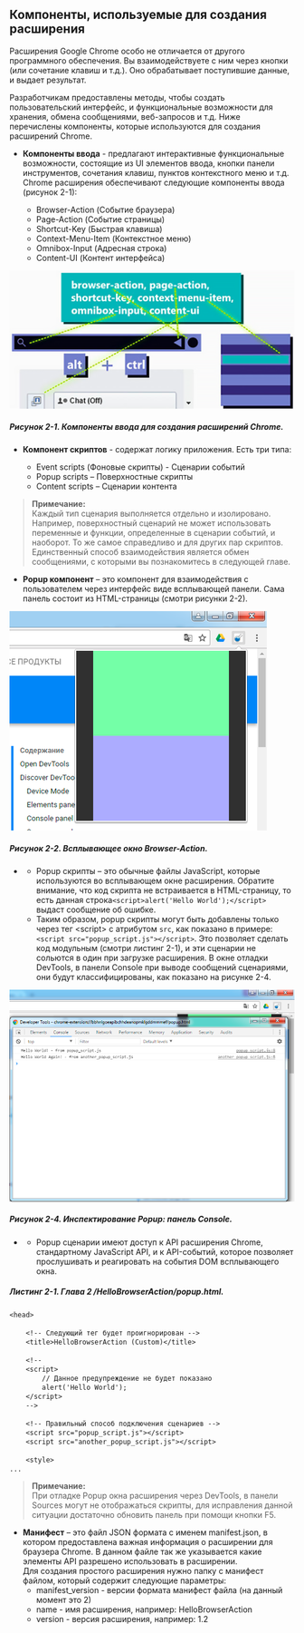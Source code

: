 ## Компоненты, используемые для создания расширения

Расширения Google Chrome особо не отличается от другого программного обеспечения. Вы взаимодействуете с ним через кнопки \(или сочетание клавиш и т.д.\). Оно обрабатывает поступившие данные, и выдает результат.

Разработчикам предоставлены методы, чтобы создать пользовательский интерфейс, и функциональные возможности для хранения, обмена сообщениями, веб-запросов и т.д. Ниже перечислены компоненты, которые используются для создания расширений Chrome.

* **Компоненты ввода** - предлагают интерактивные функциональные возможности, состоящие из UI элементов ввода, кнопки панели инструментов, сочетания клавиш, пунктов контекстного меню и т.д. Chrome расширения обеспечивают следующие компоненты ввода \(рисунок 2-1\):

  * Browser-Action \(Событие браузера\)
  * Page-Action \(Событие страницы\)
  * Shortcut-Key \(Быстрая клавиша\)
  * Context-Menu-Item \(Контекстное меню\)
  * Omnibox-Input \(Адресная строка\)
  * Content-UI \(Контент интерфейса\)

![Рисунок 2-1. Компоненты ввода для создания расширений Chrome](/assets/figure-2-1.png)

##### Рисунок 2-1. _Компоненты ввода для создания расширений Chrome._

* **Компонент скриптов** - содержат логику приложения. Есть три типа:

  * Event scripts \(Фоновые скрипты\) - Сценарии событий
  * Popup scripts – Поверхностные скрипты
  * Content scripts – Сценарии контента

> **Примечание:**  
> Каждый тип сценария выполняется отдельно и изолировано. Например, поверхностный сценарий не может использовать переменные и функции, определенные в сценарии событий, и наоборот. То же самое справедливо и для других пар скриптов. Единственный способ взаимодействия является обмен сообщениями, с которыми вы познакомитесь в следующей главе.

* **Popup компонент** – это компонент для взаимодействия с пользователем через интерфейс виде всплывающей панели. Сама панель состоит из HTML-страницы \(смотри рисунки 2-2\).

![Рисунок 2-2. Всплывающее окно Browser-Action](/assets/figure-2-2.png)

##### Рисунок 2-2. _Всплывающее окно Browser-Action._

* * Popup скрипты – это обычные файлы JavaScript, которые используются во всплывающем окне расширения. Обратите внимание, что код скрипта не встраивается в HTML-страницу, то есть данная строка`<script>alert('Hello World');</script>` выдаст сообщение об ошибке.
  * Таким образом, popup скрипты могут быть добавлены только через тег &lt;script&gt; с атрибутом `src`, как показано в примере: `<script src="popup_script.js"></script>`. Это позволяет сделать код модульным \(смотри листинг 2-1\), и эти сценарии не сольются в один при загрузке расширения. В окне отладки DevTools, в панели Console при выводе сообщений сценариями, они будут классифицированы, как показано на рисунке 2-4.

![Рисунок 2-4. Инспектирование Popup: панель Console](/assets/figure-2-4.png)

##### Рисунок 2-4. _Инспектирование Popup: панель Console._

* * Popup сценарии имеют доступ к API расширения Chrome, стандартному JavaScript API, и к API-событий, которое позволяет прослушивать и реагировать на события DOM всплывающего окна.

##### Листинг 2-1. _Глава 2 /HelloBrowserAction/popup.html._

```
<head>

    <!-- Следующий тег будет проигнорирован -->
    <title>HelloBrowserAction (Custom)</title>

    <!--
    <script>
        // Данное предупреждение не будет показано
        alert('Hello World');
    </script>
    -->

    <!-- Правильный способ подключения сценариев -->
    <script src="popup_script.js"></script>
    <script src="another_popup_script.js"></script>

    <style>
...
```

> **Примечание:**  
> При отладке Popup окна расширения через DevTools, в панели Sources могут не отображаться скрипты, для исправления данной ситуации достаточно обновить панель при помощи кнопки F5.

* **Манифест** – это файл JSON формата с именем manifest.json, в котором предоставлена важная информация о расширении для браузера Chrome. 
  В данном файле так же указывается какие элементы API разрешено использовать в расширении.   
  Для создания простого расширения нужно папку с манифест файлом, который содержит следующие параметры:
  * manifest\_version - версии формата манифест файла \(на данный момент это 2\)
  * name - имя расширения, например: HelloBrowserAction
  * version - версия расширения, например: 1.2



